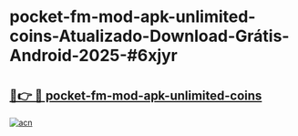 # pocket-fm-mod-apk-unlimited-coins-Atualizado-Download-Grátis-Android-2025-#6xjyr

# <h2><a href="https://ainizakaria.my?title=pocket-fm-mod-apk-unlimited-coins&ref=24M">🔗👉 🔴 pocket-fm-mod-apk-unlimited-coins</a></h2>

[![acn](https://github.com/user-attachments/assets/0f9c940e-d8b0-45ae-aac7-cd30a18b3e1c)](https://ainizakaria.my?title=pocket-fm-mod-apk-unlimited-coins&ref=24M)

